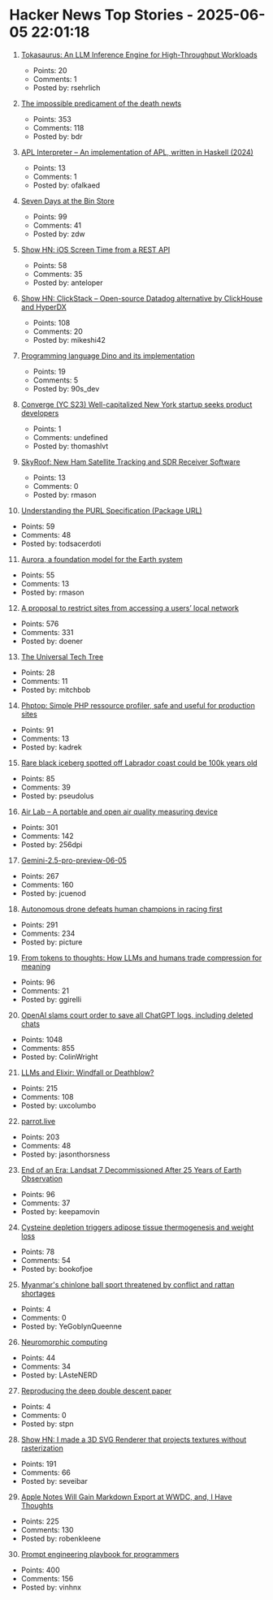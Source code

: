 # Hacker News Top Stories - 2025-06-05 22:01:18

1. [Tokasaurus: An LLM Inference Engine for High-Throughput Workloads](https://scalingintelligence.stanford.edu/blogs/tokasaurus/)
   - Points: 20
   - Comments: 1
   - Posted by: rsehrlich

2. [The impossible predicament of the death newts](https://crookedtimber.org/2025/06/05/occasional-paper-the-impossible-predicament-of-the-death-newts/)
   - Points: 353
   - Comments: 118
   - Posted by: bdr

3. [APL Interpreter – An implementation of APL, written in Haskell (2024)](https://scharenbroch.dev/projects/apl-interpreter/)
   - Points: 13
   - Comments: 1
   - Posted by: ofalkaed

4. [Seven Days at the Bin Store](https://defector.com/seven-days-at-the-bin-store)
   - Points: 99
   - Comments: 41
   - Posted by: zdw

5. [Show HN: iOS Screen Time from a REST API](https://www.thescreentimenetwork.com/api/)
   - Points: 58
   - Comments: 35
   - Posted by: anteloper

6. [Show HN: ClickStack – Open-source Datadog alternative by ClickHouse and HyperDX](https://github.com/hyperdxio/hyperdx)
   - Points: 108
   - Comments: 20
   - Posted by: mikeshi42

7. [Programming language Dino and its implementation](https://github.com/dino-lang/dino)
   - Points: 19
   - Comments: 5
   - Posted by: 90s_dev

8. [Converge (YC S23) Well-capitalized New York startup seeks product developers](https://www.runconverge.com/careers)
   - Points: 1
   - Comments: undefined
   - Posted by: thomashlvt

9. [SkyRoof: New Ham Satellite Tracking and SDR Receiver Software](https://www.rtl-sdr.com/skyroof-new-ham-satellite-tracking-and-sdr-receiver-software/)
   - Points: 13
   - Comments: 0
   - Posted by: rmason

10. [Understanding the PURL Specification (Package URL)](https://fossa.com/blog/understanding-purl-specification-package-url/)
   - Points: 59
   - Comments: 48
   - Posted by: todsacerdoti

11. [Aurora, a foundation model for the Earth system](https://www.nytimes.com/2025/05/21/climate/ai-weather-models-aurora-microsoft.html)
   - Points: 55
   - Comments: 13
   - Posted by: rmason

12. [A proposal to restrict sites from accessing a users’ local network](https://github.com/explainers-by-googlers/local-network-access)
   - Points: 576
   - Comments: 331
   - Posted by: doener

13. [The Universal Tech Tree](https://asteriskmag.com/issues/10/the-universal-tech-tree)
   - Points: 28
   - Comments: 11
   - Posted by: mitchbob

14. [Phptop: Simple PHP ressource profiler, safe and useful for production sites](https://github.com/bearstech/phptop)
   - Points: 91
   - Comments: 13
   - Posted by: kadrek

15. [Rare black iceberg spotted off Labrador coast could be 100k years old](https://www.cbc.ca/news/canada/newfoundland-labrador/black-iceberg-labrador-coast-1.7551078)
   - Points: 85
   - Comments: 39
   - Posted by: pseudolus

16. [Air Lab – A portable and open air quality measuring device](https://networkedartifacts.com/airlab/simulator)
   - Points: 301
   - Comments: 142
   - Posted by: 256dpi

17. [Gemini-2.5-pro-preview-06-05](https://deepmind.google/models/gemini/pro/)
   - Points: 267
   - Comments: 160
   - Posted by: jcuenod

18. [Autonomous drone defeats human champions in racing first](https://www.tudelft.nl/en/2025/lr/autonomous-drone-from-tu-delft-defeats-human-champions-in-historic-racing-first)
   - Points: 291
   - Comments: 234
   - Posted by: picture

19. [From tokens to thoughts: How LLMs and humans trade compression for meaning](https://arxiv.org/abs/2505.17117)
   - Points: 96
   - Comments: 21
   - Posted by: ggirelli

20. [OpenAI slams court order to save all ChatGPT logs, including deleted chats](https://arstechnica.com/tech-policy/2025/06/openai-says-court-forcing-it-to-save-all-chatgpt-logs-is-a-privacy-nightmare/)
   - Points: 1048
   - Comments: 855
   - Posted by: ColinWright

21. [LLMs and Elixir: Windfall or Deathblow?](https://www.zachdaniel.dev/p/llms-and-elixir-windfall-or-deathblow)
   - Points: 215
   - Comments: 108
   - Posted by: uxcolumbo

22. [parrot.live](https://github.com/hugomd/parrot.live)
   - Points: 203
   - Comments: 48
   - Posted by: jasonthorsness

23. [End of an Era: Landsat 7 Decommissioned After 25 Years of Earth Observation](https://www.usgs.gov/news/national-news-release/end-era-landsat-7-decommissioned-after-25-years-earth-observation)
   - Points: 96
   - Comments: 37
   - Posted by: keepamovin

24. [Cysteine depletion triggers adipose tissue thermogenesis and weight loss](https://www.nature.com/articles/s42255-025-01297-8)
   - Points: 78
   - Comments: 54
   - Posted by: bookofjoe

25. [Myanmar's chinlone ball sport threatened by conflict and rattan shortages](https://www.aljazeera.com/gallery/2025/6/5/myanmars-chinlone-ball-sport-threatened-by-conflict-and-rattan-shortages)
   - Points: 4
   - Comments: 0
   - Posted by: YeGoblynQueenne

26. [Neuromorphic computing](https://www.lanl.gov/media/publications/1663/1269-neuromorphic-computing)
   - Points: 44
   - Comments: 34
   - Posted by: LAsteNERD

27. [Reproducing the deep double descent paper](https://stpn.bearblog.dev/reproducing-double-descent/)
   - Points: 4
   - Comments: 0
   - Posted by: stpn

28. [Show HN: I made a 3D SVG Renderer that projects textures without rasterization](https://seve.blog/p/i-made-a-3d-svg-renderer-that-projects)
   - Points: 191
   - Comments: 66
   - Posted by: seveibar

29. [Apple Notes Will Gain Markdown Export at WWDC, and, I Have Thoughts](https://daringfireball.net/linked/2025/06/04/apple-notes-markdown)
   - Points: 225
   - Comments: 130
   - Posted by: robenkleene

30. [Prompt engineering playbook for programmers](https://addyo.substack.com/p/the-prompt-engineering-playbook-for)
   - Points: 400
   - Comments: 156
   - Posted by: vinhnx

